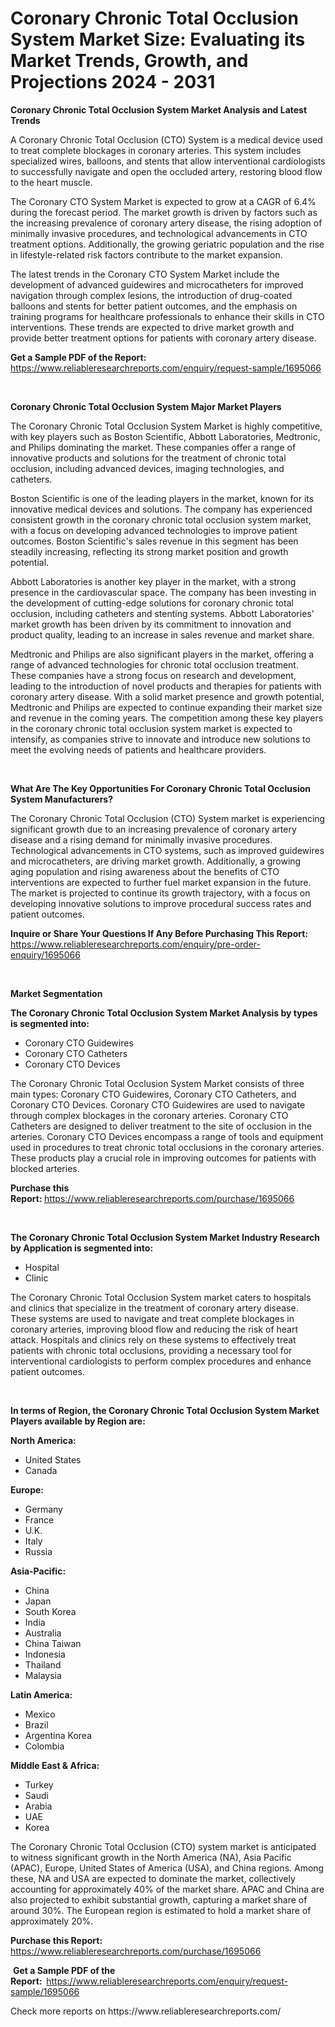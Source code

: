 <p><h1>Coronary Chronic Total Occlusion System Market Size: Evaluating its Market Trends, Growth, and Projections 2024 - 2031</h1></p><p><strong>Coronary Chronic Total Occlusion System Market Analysis and Latest Trends</strong></p>
<p><p>A Coronary Chronic Total Occlusion (CTO) System is a medical device used to treat complete blockages in coronary arteries. This system includes specialized wires, balloons, and stents that allow interventional cardiologists to successfully navigate and open the occluded artery, restoring blood flow to the heart muscle.</p><p>The Coronary CTO System Market is expected to grow at a CAGR of 6.4% during the forecast period. The market growth is driven by factors such as the increasing prevalence of coronary artery disease, the rising adoption of minimally invasive procedures, and technological advancements in CTO treatment options. Additionally, the growing geriatric population and the rise in lifestyle-related risk factors contribute to the market expansion.</p><p>The latest trends in the Coronary CTO System Market include the development of advanced guidewires and microcatheters for improved navigation through complex lesions, the introduction of drug-coated balloons and stents for better patient outcomes, and the emphasis on training programs for healthcare professionals to enhance their skills in CTO interventions. These trends are expected to drive market growth and provide better treatment options for patients with coronary artery disease.</p></p>
<p><strong>Get a Sample PDF of the Report:&nbsp;</strong> <a href="https://www.reliableresearchreports.com/enquiry/request-sample/1695066">https://www.reliableresearchreports.com/enquiry/request-sample/1695066</a></p>
<p>&nbsp;</p>
<p><strong>Coronary Chronic Total Occlusion System Major Market Players</strong></p>
<p><p>The Coronary Chronic Total Occlusion System Market is highly competitive, with key players such as Boston Scientific, Abbott Laboratories, Medtronic, and Philips dominating the market. These companies offer a range of innovative products and solutions for the treatment of chronic total occlusion, including advanced devices, imaging technologies, and catheters.</p><p>Boston Scientific is one of the leading players in the market, known for its innovative medical devices and solutions. The company has experienced consistent growth in the coronary chronic total occlusion system market, with a focus on developing advanced technologies to improve patient outcomes. Boston Scientific's sales revenue in this segment has been steadily increasing, reflecting its strong market position and growth potential.</p><p>Abbott Laboratories is another key player in the market, with a strong presence in the cardiovascular space. The company has been investing in the development of cutting-edge solutions for coronary chronic total occlusion, including catheters and stenting systems. Abbott Laboratories' market growth has been driven by its commitment to innovation and product quality, leading to an increase in sales revenue and market share.</p><p>Medtronic and Philips are also significant players in the market, offering a range of advanced technologies for chronic total occlusion treatment. These companies have a strong focus on research and development, leading to the introduction of novel products and therapies for patients with coronary artery disease. With a solid market presence and growth potential, Medtronic and Philips are expected to continue expanding their market size and revenue in the coming years. The competition among these key players in the coronary chronic total occlusion system market is expected to intensify, as companies strive to innovate and introduce new solutions to meet the evolving needs of patients and healthcare providers.</p></p>
<p>&nbsp;</p>
<p><strong>What Are The Key Opportunities For Coronary Chronic Total Occlusion System Manufacturers?</strong></p>
<p><p>The Coronary Chronic Total Occlusion (CTO) System market is experiencing significant growth due to an increasing prevalence of coronary artery disease and a rising demand for minimally invasive procedures. Technological advancements in CTO systems, such as improved guidewires and microcatheters, are driving market growth. Additionally, a growing aging population and rising awareness about the benefits of CTO interventions are expected to further fuel market expansion in the future. The market is projected to continue its growth trajectory, with a focus on developing innovative solutions to improve procedural success rates and patient outcomes.</p></p>
<p><strong>Inquire or Share Your Questions If Any Before Purchasing This Report:</strong> <a href="https://www.reliableresearchreports.com/enquiry/pre-order-enquiry/1695066">https://www.reliableresearchreports.com/enquiry/pre-order-enquiry/1695066</a></p>
<p>&nbsp;</p>
<p><strong>Market Segmentation</strong></p>
<p><strong>The Coronary Chronic Total Occlusion System Market Analysis by types is segmented into:</strong></p>
<p><ul><li>Coronary CTO Guidewires</li><li>Coronary CTO Catheters</li><li>Coronary CTO Devices</li></ul></p>
<p><p>The Coronary Chronic Total Occlusion System Market consists of three main types: Coronary CTO Guidewires, Coronary CTO Catheters, and Coronary CTO Devices. Coronary CTO Guidewires are used to navigate through complex blockages in the coronary arteries. Coronary CTO Catheters are designed to deliver treatment to the site of occlusion in the arteries. Coronary CTO Devices encompass a range of tools and equipment used in procedures to treat chronic total occlusions in the coronary arteries. These products play a crucial role in improving outcomes for patients with blocked arteries.</p></p>
<p><strong>Purchase this Report:&nbsp;</strong><a href="https://www.reliableresearchreports.com/purchase/1695066">https://www.reliableresearchreports.com/purchase/1695066</a></p>
<p>&nbsp;</p>
<p><strong>The Coronary Chronic Total Occlusion System Market Industry Research by Application is segmented into:</strong></p>
<p><ul><li>Hospital</li><li>Clinic</li></ul></p>
<p><p>The Coronary Chronic Total Occlusion System market caters to hospitals and clinics that specialize in the treatment of coronary artery disease. These systems are used to navigate and treat complete blockages in coronary arteries, improving blood flow and reducing the risk of heart attack. Hospitals and clinics rely on these systems to effectively treat patients with chronic total occlusions, providing a necessary tool for interventional cardiologists to perform complex procedures and enhance patient outcomes.</p></p>
<p>&nbsp;</p>
<p><strong>In terms of Region, the Coronary Chronic Total Occlusion System Market Players available by Region are:</strong></p>
<p>
    <p> <strong> North America: </strong>
        <ul>
            <li>United States</li>
            <li>Canada</li>
        </ul>
        </p> 
    <p> <strong> Europe: </strong>
        <ul>
            <li>Germany</li>
            <li>France</li>
            <li>U.K.</li>
            <li>Italy</li>
            <li>Russia</li>
        </ul>
        </p> 
    <p> <strong> Asia-Pacific: </strong>
        <ul>
            <li>China</li>
            <li>Japan</li>
            <li>South Korea</li>
            <li>India</li>
            <li>Australia</li>
            <li>China Taiwan</li>
            <li>Indonesia</li>
            <li>Thailand</li>
            <li>Malaysia</li>
        </ul>
        </p> 
    <p> <strong> Latin America: </strong>
        <ul>
            <li>Mexico</li>
            <li>Brazil</li>
            <li>Argentina Korea</li>
            <li>Colombia</li>
        </ul>
        </p> 
    <p> <strong> Middle East & Africa: </strong>
        <ul>
            <li>Turkey</li>
            <li>Saudi</li>
            <li>Arabia</li>
            <li>UAE</li>
            <li>Korea</li>
        </ul>
    </p>
    </p>
<p><p>The Coronary Chronic Total Occlusion (CTO) system market is anticipated to witness significant growth in the North America (NA), Asia Pacific (APAC), Europe, United States of America (USA), and China regions. Among these, NA and USA are expected to dominate the market, collectively accounting for approximately 40% of the market share. APAC and China are also projected to exhibit substantial growth, capturing a market share of around 30%. The European region is estimated to hold a market share of approximately 20%.</p></p>
<p><strong>Purchase this Report: </strong><a href="https://www.reliableresearchreports.com/purchase/1695066">https://www.reliableresearchreports.com/purchase/1695066</a></p>
<p>&nbsp;<strong>Get a Sample PDF of the Report:&nbsp;&nbsp;</strong><a href="https://www.reliableresearchreports.com/enquiry/request-sample/1695066">https://www.reliableresearchreports.com/enquiry/request-sample/1695066</a></p>
<p><strong></strong></p>
<p>Check more reports on https://www.reliableresearchreports.com/</p>